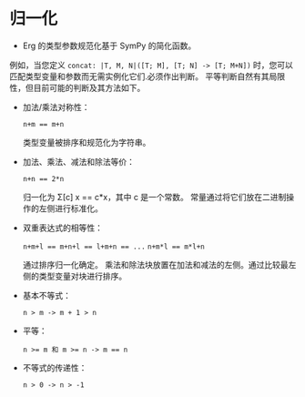 # 归一化

* Erg 的类型参数规范化基于 SymPy 的简化函数。

例如，当您定义 `concat: |T, M, N|([T; M], [T; N] -> [T; M+N])` 时，您可以匹配类型变量和参数而无需实例化它们.必须作出判断。
平等判断自然有其局限性，但目前可能的判断及其方法如下。

* 加法/乘法对称性：

  `n+m == m+n`

  类型变量被排序和规范化为字符串。

* 加法、乘法、减法和除法等价：

  `n+n == 2*n`

  归一化为 Σ[c] x == c*x，其中 c 是一个常数。
  常量通过将它们放在二进制操作的左侧进行标准化。

* 双重表达式的相等性：

  `n+m+l == m+n+l == l+m+n == ...`
  `n+m*l == m*l+n`

  通过排序归一化确定。
  乘法和除法块放置在加法和减法的左侧。通过比较最左侧的类型变量对块进行排序。

* 基本不等式：

  `n > m -> m + 1 > n`

* 平等：

  `n >= m 和 m >= n -> m == n`

* 不等式的传递性：

  `n > 0 -> n > -1`